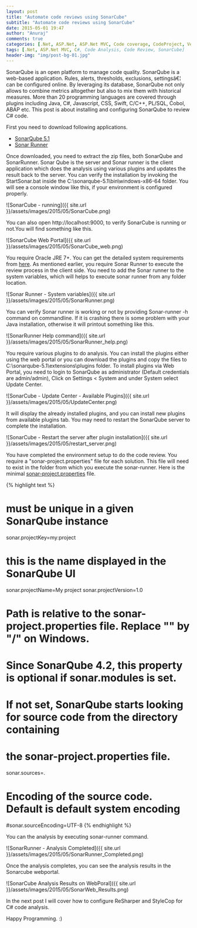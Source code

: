 ```yaml
---
layout: post
title: "Automate code reviews using SonarCube"
subtitle: "Automate code reviews using SonarCube"
date: 2015-05-01 19:47
author: "Anuraj"
comments: true
categories: [.Net, ASP.Net, ASP.Net MVC, Code coverage, CodeProject, Version Control]
tags: [.Net, ASP.Net MVC, C#, Code Analysis, Code Review, SonarCube]
header-img: "img/post-bg-01.jpg"
---
```

SonarQube is an open platform to manage code quality. SonarQube is a web-based application. Rules, alerts, thresholds, exclusions, settingsâ€¦ can be configured online. By leveraging its database, SonarQube not only allows to combine metrics altogether but also to mix them with historical measures. More than 20 programming languages are covered through plugins including Java, C#, Javascript, CSS, Swift, C/C++, PL/SQL, Cobol, ABAP etc. This post is about installing and configuring SonarQube to review C# code.

First you need to download following applications.


*   <a href="http://dist.sonar.codehaus.org/sonarqube-5.1.zip" target="_blank">SonarQube 5.1</a>
*   <a href="http://repo1.maven.org/maven2/org/codehaus/sonar/runner/sonar-runner-dist/2.4/sonar-runner-dist-2.4.zip" target="_blank">Sonar Runner</a>

Once downloaded, you need to extract the zip files, both SonarQube and SonarRunner. Sonar Qube is the server and Sonar runner is the client application which does the analysis using various plugins and updates the result back to the server. You can verify the installation by invoking the StartSonar.bat inside the C:\sonarqube-5.1\bin\windows-x86-64 folder. You will see a console window like this, if your environment is configured properly.

![SonarCube - running]({{ site.url }}/assets/images/2015/05/SonarCube.png)

You can also open http://localhost:9000, to verify SonarCube is running or not.You will find something like this.

![SonarCube Web Portal]({{ site.url }}/assets/images/2015/05/SonarCube_web.png)

You require Oracle JRE 7+. You can get the detailed system requirements from <a href="http://docs.sonarqube.org/display/SONAR/Requirements" target="_blank">here</a>. As mentioned earlier, you require Sonar Runner to execute the review process in the client side. You need to add the Sonar runner to the system variables, which will helps to execute sonar runner from any folder location.

![Sonar Runner - System variables]({{ site.url }}/assets/images/2015/05/SonarRunner.png)

You can verify Sonar runner is working or not by providing Sonar-runner -h command on commandline. If it is crashing there is some problem with your Java installation, otherwise it will printout something like this.

![SonarRunner Help command]({{ site.url }}/assets/images/2015/05/SonarRunner_help.png)

You require various plugins to do analysis. You can install the plugins either using the web portal or you can download the plugins and copy the files to C:\sonarqube-5.1\extensions\plugins folder. To install plugins via Web Portal, you need to login to SonarQube as administrator (Default credentials are admin/admin), Click on Settings < System and under System select Update Center.

![SonarCube - Update Center - Available Plugins]({{ site.url }}/assets/images/2015/05/UpdateCenter.png)

It will display the already installed plugins, and you can install new plugins from available plugins tab. You may need to restart the SonarQube server to complete the installation.

![SonarCube - Restart the server after plugin installation]({{ site.url }}/assets/images/2015/05/restart_server.png)

You have completed the environment setup to do the code review. You require a "sonar-project.properties" file for each solution. This file will need to exist in the folder from which you execute the sonar-runner. Here is the minimal <a href="http://docs.sonarqube.org/display/SONAR/Analyzing+with+SonarQube+Runner#AnalyzingwithSonarQubeRunner-SimpleProject" target="_blank">sonar-project.properties</a> file. 

{% highlight text %}
# must be unique in a given SonarQube instance
sonar.projectKey=my:project
# this is the name displayed in the SonarQube UI
sonar.projectName=My project
sonar.projectVersion=1.0
 
# Path is relative to the sonar-project.properties file. Replace "\" by "/" on Windows.
# Since SonarQube 4.2, this property is optional if sonar.modules is set. 
# If not set, SonarQube starts looking for source code from the directory containing 
# the sonar-project.properties file.
sonar.sources=.
 
# Encoding of the source code. Default is default system encoding
#sonar.sourceEncoding=UTF-8
{% endhighlight %}

You can the analysis by executing sonar-runner command.

![SonarRunner - Analysis Completed]({{ site.url }}/assets/images/2015/05/SonarRunner_Completed.png)

Once the analysis completes, you can see the analysis results in the Sonarcube webportal.

![SonarCube Analysis Results on WebPoral]({{ site.url }}/assets/images/2015/05/SonarWeb_Results.png)

In the next post I will cover how to configure ReSharper and StyleCop for C# code analysis.

Happy Programming. :)
